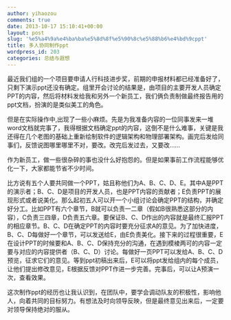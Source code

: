 ```yaml
---
author: yihaozou
comments: true
date: 2013-10-17 15:10:41+00:00
layout: post
slug: '%e5%a4%9a%e4%ba%ba%e5%8d%8f%e5%90%8c%e5%88%b6%e4%bd%9cppt'
title: 多人协同制作ppt
wordpress_id: 203
categories: 总结与遐想
---
```


最近我们组的一个项目要申请人行科技进步奖，前期的申报材料都已经准备好了，只剩下演示ppt还没有确定。组里开会讨论的结果是，由项目的主要开发人员确定PPT的内容，然后将材料发给我和另外一个新员工，我们俩负责制做最终报告用的ppt文档，扮演的是类似美工的角色。

但是在实际操作中,出现了一些小麻烦。先是为我准备内容的一位同事发来一堆word文档就完事了，我得根据文档确定ppt的内容，这倒不是什么难事，关键是我还得在几个老图的基础上重新绘制软件的逻辑架构和物理部署架构。画完后发给同事们，反馈说图哪里哪里不对，要改。改完后发过去，又要改......

作为新员工，做一些很杂碎的事也没什么好抱怨的。但是如果事前工作流程能够优化一下，大家都能节省不少时间。

比方说有五个人要共同做一个PPT，姑且称他们为A、B、C、D、E。其中A是PPT的演示者；B、C、D是项目的开发人员，也是PPT内容的贡献者；E负责PPT的展现形式或者说美化。那么起初五人可以开一个小组讨论会确定PPT的结构，并确定好分工。比如PPT有六个章节，B就可以负责一二章（假如B很熟悉这部分的内容），C负责三四章，D负责五六章。要保证B、C、D作出的内容就是最终汇报PPT的相应章节。B、C、D在确定PPT的内容时要充分征求A的意见。为了加快进度，B、C、D每做好一个章节，可以发送给E，由E负责美化。接下来的过程很重要，E在设计PPT的时候要和A、B、C、D保持充分的沟通，在遇到模棱两可的内容一定要与对应的内容提供者（B、C、D）讨论。每做好一页PPT可以发给A、B、C、D预览，征求它们的意见。等到ppt初稿出来后，E可以将ppt发给组内的每个成员，让他们提出修改意见，E根据反馈对PPT作进一步完善。完事后，可以让A预演一次，查看效果。

这次制作ppt的经历也让我认识到，在团队中，要学会调动队友的积极性，影响他人，向着共同的目标努力。有想法及时向领导反映，但是最终意见出来后，一定要对领导保持绝对的服从。


